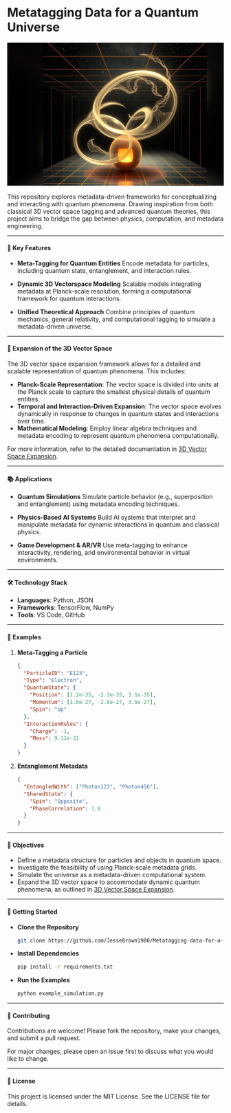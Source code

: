 # Metatagging Data for a Quantum Universe


![Quantum Universe Banner](entangled.png)

This repository explores metadata-driven frameworks for conceptualizing and interacting with quantum phenomena. Drawing inspiration from both classical 3D vector space tagging and advanced quantum theories, this project aims to bridge the gap between physics, computation, and metadata engineering.

---

#### 🚀 Key Features

- **Meta-Tagging for Quantum Entities**
  Encode metadata for particles, including quantum state, entanglement, and interaction rules.

- **Dynamic 3D Vectorspace Modeling**
  Scalable models integrating metadata at Planck-scale resolution, forming a computational framework for quantum interactions.

- **Unified Theoretical Approach**
  Combine principles of quantum mechanics, general relativity, and computational tagging to simulate a metadata-driven universe.

---

#### 🌌 Expansion of the 3D Vector Space

The 3D vector space expansion framework allows for a detailed and scalable representation of quantum phenomena. This includes:

- **Planck-Scale Representation**: The vector space is divided into units at the Planck scale to capture the smallest physical details of quantum entities.
- **Temporal and Interaction-Driven Expansion**: The vector space evolves dynamically in response to changes in quantum states and interactions over time.
- **Mathematical Modeling**: Employ linear algebra techniques and metadata encoding to represent quantum phenomena computationally.

For more information, refer to the detailed documentation in [3D Vector Space Expansion](3d_vectorspace_expansion.md).

---

#### 📚 Applications

- **Quantum Simulations**
  Simulate particle behavior (e.g., superposition and entanglement) using metadata encoding techniques.

- **Physics-Based AI Systems**
  Build AI systems that interpret and manipulate metadata for dynamic interactions in quantum and classical physics.

- **Game Development & AR/VR**
  Use meta-tagging to enhance interactivity, rendering, and environmental behavior in virtual environments.

---

#### 🛠️ Technology Stack

- **Languages**: Python, JSON
- **Frameworks**: TensorFlow, NumPy
- **Tools**: VS Code, GitHub

---

#### 📝 Examples

1. **Meta-Tagging a Particle**

   ```json
   {
     "ParticleID": "E123",
     "Type": "Electron",
     "QuantumState": {
       "Position": [1.2e-35, -2.3e-35, 3.1e-35],
       "Momentum": [1.6e-27, -2.8e-27, 3.5e-27],
       "Spin": "Up"
     },
     "InteractionRules": {
       "Charge": -1,
       "Mass": 9.11e-31
     }
   }
   ```

2. **Entanglement Metadata**

   ```json
   {
     "EntangledWith": ["Photon123", "Photon456"],
     "SharedState": {
       "Spin": "Opposite",
       "PhaseCorrelation": 1.0
     }
   }
   ```

---

#### 🎯 Objectives

- Define a metadata structure for particles and objects in quantum space.
- Investigate the feasibility of using Planck-scale metadata grids.
- Simulate the universe as a metadata-driven computational system.
- Expand the 3D vector space to accommodate dynamic quantum phenomena, as outlined in [3D Vector Space Expansion](3d_vectorspace_expansion.md).

---

#### 🚀 Getting Started

- **Clone the Repository**
  ```bash
  git clone https://github.com/JesseBrown1980/Metatagging-data-for-a-Quantum-universe.git
  ```

- **Install Dependencies**
  ```bash
  pip install -r requirements.txt
  ```

- **Run the Examples**
  ```bash
  python example_simulation.py
  ```

---

#### 🤝 Contributing

Contributions are welcome! Please fork the repository, make your changes, and submit a pull request.

For major changes, please open an issue first to discuss what you would like to change.

---

#### 📄 License

This project is licensed under the MIT License. See the LICENSE file for details.

